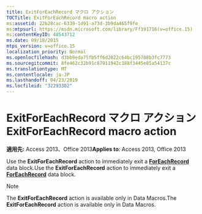 ```yaml
---
title: ExitForEachRecord マクロ アクション
TOCTitle: ExitForEachRecord macro action
ms:assetid: 22b28cac-6339-1d91-a73d-3b9da465f9fe
ms:mtpsurl: https://msdn.microsoft.com/library/Ff191716(v=office.15)
ms:contentKeyID: 48543712
ms.date: 09/18/2015
mtps_version: v=office.15
localization_priority: Normal
ms.openlocfilehash: d3bb9eda75fb5ff6d2822c64bc195708b3fc7773
ms.sourcegitcommit: 8fe462c32b91c87911942c188f3445e85a54137c
ms.translationtype: MT
ms.contentlocale: ja-JP
ms.lasthandoff: 04/23/2019
ms.locfileid: "32293302"
---
```

# <a name="exitforeachrecord-macro-action"></a><span data-ttu-id="cfbcd-102">ExitForEachRecord マクロ アクション</span><span class="sxs-lookup"><span data-stu-id="cfbcd-102">ExitForEachRecord macro action</span></span>


<span data-ttu-id="cfbcd-103">**適用先:** Access 2013、Office 2013</span><span class="sxs-lookup"><span data-stu-id="cfbcd-103">**Applies to**: Access 2013, Office 2013</span></span>

<span data-ttu-id="cfbcd-104">Use the **ExitForEachRecord** action to immediately exit a **[ForEachRecord](foreachrecord-data-block.md)** data block.</span><span class="sxs-lookup"><span data-stu-id="cfbcd-104">Use the **ExitForEachRecord** action to immediately exit a **[ForEachRecord](foreachrecord-data-block.md)** data block.</span></span>


> [!NOTE]
> <span data-ttu-id="cfbcd-105">The **ExitForEachRecord** action is available only in Data Macros.</span><span class="sxs-lookup"><span data-stu-id="cfbcd-105">The **ExitForEachRecord** action is available only in Data Macros.</span></span>


